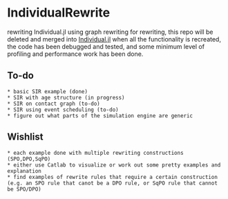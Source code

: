 # IndividualRewrite

rewriting Individual.jl using graph rewriting for rewriting, this repo will be deleted and merged into [Individual.jl](https://slwu89.github.io/Individual.jl/dev/) when all the functionality is recreated, the code has been debugged and tested, and some minimum level of profiling and performance work has been done. 

## To-do

    * basic SIR example (done)
    * SIR with age structure (in progress)
    * SIR on contact graph (to-do)
    * SIR using event scheduling (to-do)
    * figure out what parts of the simulation engine are generic

## Wishlist
    
    * each example done with multiple rewriting constructions (SPO,DPO,SqPO)
    * either use Catlab to visualize or work out some pretty examples and explanation
    * find examples of rewrite rules that require a certain construction (e.g. an SPO rule that canot be a DPO rule, or SqPO rule that cannot be SPO/DPO)